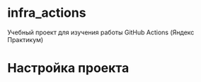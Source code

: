 # infra_actions
Учебный проект для изучения работы GitHub Actions (Яндекс Практикум)

# Настройка проекта
